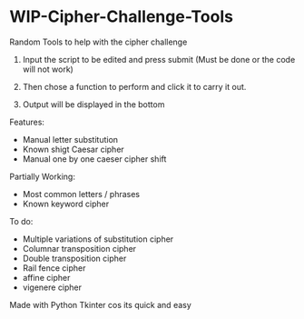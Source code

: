 # WIP-Cipher-Challenge-Tools

Random Tools to help with the cipher challenge

1. Input the script to be edited and press submit (Must be done or the code will not work)

2. Then chose a function to perform and click it to carry it out.

3. Output will be displayed in the bottom

Features:
- Manual letter substitution
- Known shigt Caesar cipher
- Manual one by one caeser cipher shift

Partially Working:
- Most common letters / phrases
- Known keyword cipher

To do:
- Multiple variations of substitution cipher
- Columnar transposition cipher
- Double transposition cipher
- Rail fence cipher
- affine cipher
- vigenere cipher

Made with Python Tkinter cos its quick and easy
